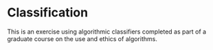 # Classification

This is an exercise using algorithmic classifiers completed as part of a graduate course on the use and ethics of algorithms.

